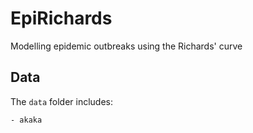 # EpiRichards
Modelling epidemic outbreaks using the Richards' curve

## Data
The $\texttt{data}$ folder includes:

    - akaka
